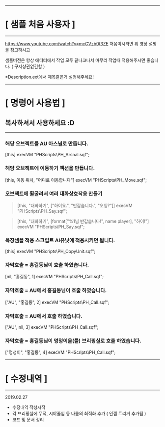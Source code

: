 ---------------------------------------------------------------
# [ 샘플 처음 사용자 ]
---------------------------------------------------------------

https://www.youtube.com/watch?v=mcCVzb0t3ZE
처음이시라면 위 영상 설명을 참고하시고

샘플버전은 항상 에디터에서 작업 모두 끝나고나서
마무리 작업때 적용해주시면 좋습니다. ( 구지상관없긴함 )

*Description.ext에서 제목같은거 설정해주세요!

---------------------------------------------------------------
# [ 명령어 사용법 ]
## 복사하셔서 사용하세요 :D
---------------------------------------------------------------

### 해당 오브젝트를 AU 아스널로 만듭니다.
[this] execVM "PHScripts\PH_Arsnal.sqf";

### 해당 오브젝트에 이동하기 액션을 만듭니다.
[this, 이동 위치, "어디로 이동합니다"] execVM "PHScripts\PH_Move.sqf";

### 오브젝트에 휠굴려서 여러 대화상호작용 만들기
> [this, "대화하기", ["하이요.", "반갑습니다.", "오잉?"]] execVM "PHScripts\PH_Say.sqf";

> [this, "대화하기", [format["%1님 반갑습니다!", name player], "하이!"] execVM "PHScripts\PH_Say.sqf";

### 복장샘플 적용 스크립트 AI유닛에 적용시키면 됩니다.
[this] execVM "PHScripts\PH_CopyUnit.sqf";

### 자막호출 = 홍길동님이 호출 하였습니다.
[nil, "홍길동", 1] execVM "PHScripts\PH_Call.sqf";

### 자막호출 = AU에서 홍길동님이 호출 하였습니다.
["AU", "홍길동", 2] execVM "PHScripts\PH_Call.sqf";

### 자막호출 = AU에서 호출 하였습니다.
["AU", nil, 3] execVM "PHScripts\PH_Call.sqf";

### 자막호출 = 홍길동님이 멍청이을(를) 브리핑실로 호출 하였습니다.
["멍청이", "홍길동", 4] execVM "PHScripts\PH_Call.sqf";


---------------------------------------------------------------
# [ 수정내역 ]
---------------------------------------------------------------
2019.02.27
- 수정내역 작성시작
- 각 브리핑실에 무적, 시야줄임 등 나름의 최적화 추가 ( 인겜 트리거 추가됨 )
- 코드 및 문서 정리
